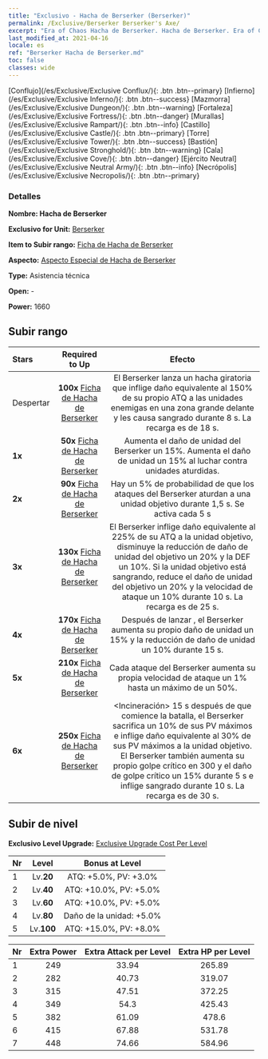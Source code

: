 ```yaml
---
title: "Exclusivo - Hacha de Berserker (Berserker)"
permalink: /Exclusive/Berserker Berserker's Axe/
excerpt: "Era of Chaos Hacha de Berserker. Hacha de Berserker. Era of Chaos Exclusivo Hacha de Berserker. Berserker Exclusivo."
last_modified_at: 2021-04-16
locale: es
ref: "Berserker Hacha de Berserker.md"
toc: false
classes: wide
---
```

 [Conflujo](/es/Exclusive/Exclusive Conflux/){: .btn .btn--primary} [Infierno](/es/Exclusive/Exclusive Inferno/){: .btn .btn--success} [Mazmorra](/es/Exclusive/Exclusive Dungeon/){: .btn .btn--warning} [Fortaleza](/es/Exclusive/Exclusive Fortress/){: .btn .btn--danger} [Murallas](/es/Exclusive/Exclusive Rampart/){: .btn .btn--info} [Castillo](/es/Exclusive/Exclusive Castle/){: .btn .btn--primary} [Torre](/es/Exclusive/Exclusive Tower/){: .btn .btn--success} [Bastión](/es/Exclusive/Exclusive Stronghold/){: .btn .btn--warning} [Cala](/es/Exclusive/Exclusive Cove/){: .btn .btn--danger} [Ejército Neutral](/es/Exclusive/Exclusive Neutral Army/){: .btn .btn--info} [Necrópolis](/es/Exclusive/Exclusive Necropolis/){: .btn .btn--primary} 

### Detalles
 **Nombre: Hacha de Berserker** 

 **Exclusivo for Unit:** [Berserker](/es/units/Berserker/) 

 **Item to Subir rango:** [Ficha de Hacha de Berserker](/es/Items/con_983/)

 **Aspecto:** [Aspecto Especial de Hacha de Berserker](/es/Items/con_651/)

 **Type:** Asistencia técnica

 **Open:** -

 **Power:** 1660

## Subir rango

  |     Stars    |  Required to Up | Efecto |
  |:-------------|:---------------:|:---------------:|
  |  Despertar  | **100x** [Ficha de Hacha de Berserker](/es/Items/con_983/) | <Hacha Giratoria> El Berserker lanza un hacha giratoria que inflige daño equivalente al 150% de su propio ATQ a las unidades enemigas en una zona grande delante y les causa sangrado durante 8 s. La recarga es de 18 s. |
  | **1x** <i class="fas fa-star"/> | **50x** [Ficha de Hacha de Berserker](/es/Items/con_983/) | Aumenta el daño de unidad del Berserker un 15%. Aumenta el daño de unidad un 15% al luchar contra unidades aturdidas. |
  | **2x** <i class="fas fa-star"/> | **90x** [Ficha de Hacha de Berserker](/es/Items/con_983/) | Hay un 5% de probabilidad de que los ataques del Berserker aturdan a una unidad objetivo durante 1,5 s. Se activa cada 5 s |
  | **3x** <i class="fas fa-star"/> | **130x** [Ficha de Hacha de Berserker](/es/Items/con_983/) | <Golpe Letal> El Berserker inflige daño equivalente al 225% de su ATQ a la unidad objetivo, disminuye la reducción de daño de unidad del objetivo un 20% y la DEF un 10%. Si la unidad objetivo está sangrando, reduce el daño de unidad del objetivo un 20% y la velocidad de ataque un 10% durante 10 s. La recarga es de 25 s. |
  | **4x** <i class="fas fa-star"/> | **170x** [Ficha de Hacha de Berserker](/es/Items/con_983/) | Después de lanzar <Golpe Letal>, el Berserker aumenta su propio daño de unidad un 15% y la reducción de daño de unidad un 10% durante 15 s. |
  | **5x** <i class="fas fa-star"/> | **210x** [Ficha de Hacha de Berserker](/es/Items/con_983/) | Cada ataque del Berserker aumenta su propia velocidad de ataque un 1% hasta un máximo de un 50%. |
  | **6x** <i class="fas fa-star"/> | **250x** [Ficha de Hacha de Berserker](/es/Items/con_983/) | <Incineración> 15 s después de que comience la batalla, el Berserker sacrifica un 10% de sus PV máximos e inflige daño equivalente al 30% de sus PV máximos a la unidad objetivo. El Berserker también aumenta su propio golpe crítico en 300 y el daño de golpe crítico un 15% durante 5 s e inflige sangrado durante 10 s. La recarga es de 30 s. |


## Subir de nivel
 **Exclusivo Level Upgrade:** [Exclusive Upgrade Cost Per Level](/Exclusive/ExclusiveUpgradeCostPerLevel/)

  |  Nr  |   Level  | Bonus at Level |
  |:-----|:--------:|:--------------:|
  | 1 | Lv.**20** | ATQ: +5.0%, PV: +3.0% |
  | 2 | Lv.**40** | ATQ: +10.0%, PV: +5.0% |
  | 3 | Lv.**60** | ATQ: +10.0%, PV: +5.0% |
  | 4 | Lv.**80** | Daño de la unidad: +5.0% |
  | 5 | Lv.**100** | ATQ: +15.0%, PV: +8.0% |


  |  Nr  |  Extra Power | Extra Attack per Level | Extra HP per Level |
  |:-----|:--------:|:--------:|:--------:|
  | 1 | 249 | 33.94 | 265.89 |
  | 2 | 282 | 40.73 | 319.07 |
  | 3 | 315 | 47.51 | 372.25 |
  | 4 | 349 | 54.3 | 425.43 |
  | 5 | 382 | 61.09 | 478.6 |
  | 6 | 415 | 67.88 | 531.78 |
  | 7 | 448 | 74.66 | 584.96 |



